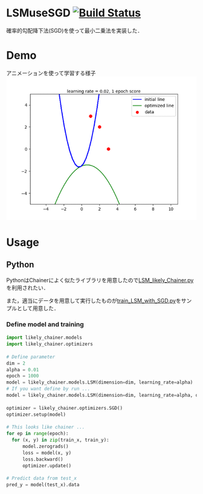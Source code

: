 # LSMuseSGD [![Build Status](https://travis-ci.com/Atsuto0519/LSMuseSGD.svg?branch=master)](https://travis-ci.com/Atsuto0519/LSMuseSGD)

確率的勾配降下法(SGD)を使って最小二乗法を実装した．

# Demo

アニメーションを使って学習する様子
![alt](./images/anim.gif)


# Usage

## Python

PythonはChainerによく似たライブラリを用意したので[LSM_likely_Chainer.py](./Python/LSM_likely_Chainer.py)を利用されたい．

また，適当にデータを用意して実行したものが[train_LSM_with_SGD.py](./Python/train_LSM_with_SGD.py)をサンプルとして用意した．

### Define model and training

~~~Python
import likely_chainer.models
import likely_chainer.optimizers

# Define parameter
dim = 2
alpha = 0.01
epoch = 1000
model = likely_chainer.models.LSM(dimension=dim, learning_rate=alpha)
# If you want define by run ...
model = likely_chainer.models.LSM(dimension=dim, learning_rate=alpha, define_by_run=True)

optimizer = likely_chainer.optimizers.SGD()
optimizer.setup(model)

# This looks like chainer ...
for ep in range(epoch):
  for (x, y) in zip(train_x, train_y):
      model.zerograds()
      loss = model(x, y)
      loss.backward()
      optimizer.update()

# Predict data from test_x
pred_y = model(test_x).data
~~~
